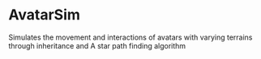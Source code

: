 # AvatarSim
Simulates the movement and interactions of avatars with varying terrains through inheritance and A star path finding algorithm
